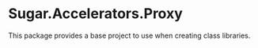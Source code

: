 # Sugar.Accelerators.Proxy

This package provides a base project to use when creating class libraries.

